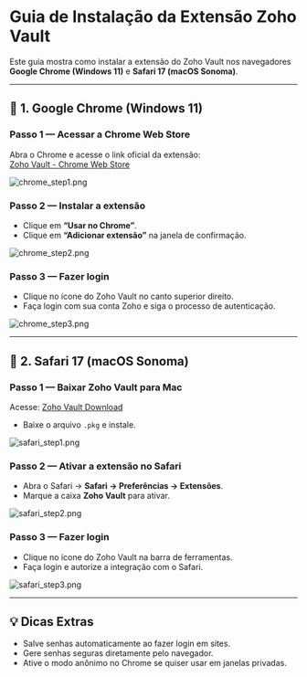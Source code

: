 # Guia de Instalação da Extensão Zoho Vault

Este guia mostra como instalar a extensão do Zoho Vault nos navegadores **Google Chrome (Windows 11)** e **Safari 17 (macOS Sonoma)**.

---

## 📌 1. Google Chrome (Windows 11)

### Passo 1 — Acessar a Chrome Web Store
Abra o Chrome e acesse o link oficial da extensão:  
[Zoho Vault - Chrome Web Store](https://chrome.google.com/webstore/detail/zoho-vault-password-manage/ighpoppmeggfcdfhlcjchllljjdeeomi)  

![chrome_step1.png](imagens/chrome_step1.png)

### Passo 2 — Instalar a extensão
- Clique em **“Usar no Chrome”**.  
- Clique em **“Adicionar extensão”** na janela de confirmação.

![chrome_step2.png](imagens/chrome_step2.png)

### Passo 3 — Fazer login
- Clique no ícone do Zoho Vault no canto superior direito.  
- Faça login com sua conta Zoho e siga o processo de autenticação.

![chrome_step3.png](imagens/chrome_step3.png)

---

## 📌 2. Safari 17 (macOS Sonoma)

### Passo 1 — Baixar Zoho Vault para Mac
Acesse: [Zoho Vault Download](https://www.zoho.com/vault/download.html)  
- Baixe o arquivo `.pkg` e instale.

![safari_step1.png](imagens/safari_step1.png)

### Passo 2 — Ativar a extensão no Safari
- Abra o Safari → **Safari → Preferências → Extensões**.  
- Marque a caixa **Zoho Vault** para ativar.

![safari_step2.png](imagens/safari_step2.png)

### Passo 3 — Fazer login
- Clique no ícone do Zoho Vault na barra de ferramentas.  
- Faça login e autorize a integração com o Safari.

![safari_step3.png](imagens/safari_step3.png)

---

## 💡 Dicas Extras
- Salve senhas automaticamente ao fazer login em sites.  
- Gere senhas seguras diretamente pelo navegador.  
- Ative o modo anônimo no Chrome se quiser usar em janelas privadas.
